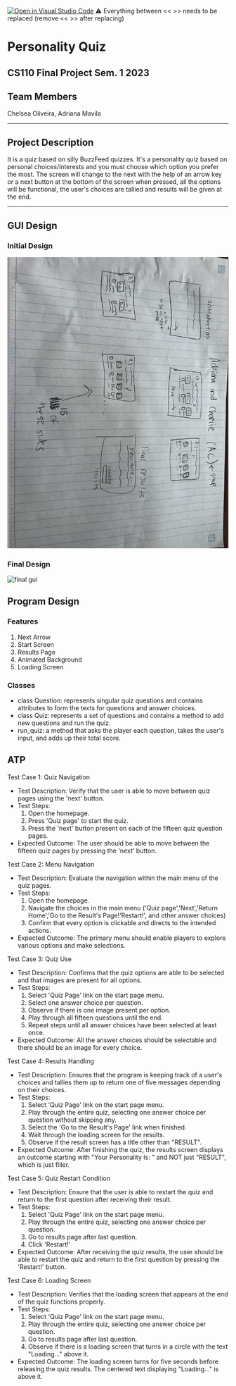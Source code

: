 [![Open in Visual Studio Code](https://classroom.github.com/assets/open-in-vscode-718a45dd9cf7e7f842a935f5ebbe5719a5e09af4491e668f4dbf3b35d5cca122.svg)](https://classroom.github.com/online_ide?assignment_repo_id=12803268&assignment_repo_type=AssignmentRepo)
:warning: Everything between << >> needs to be replaced (remove << >> after replacing)

# Personality Quiz
## CS110 Final Project Sem. 1 2023

## Team Members

Chelsea Oliveira, Adriana Mavila

*** 


## Project Description

It is a quiz based on silly BuzzFeed quizzes. It's a personality quiz based on personal choices/interests and you must choose which option you prefer the most. The screen will change to the next with the help of an arrow key or a next button at the bottom of the screen when pressed, all the options will be functional, the user's choices are tallied and results will be given at the end.

***

## GUI Design

### Initial Design

![initial gui](assets/gui.jpg)

### Final Design

![final gui](assets/finalgui.jpg)

## Program Design

### Features

1. Next Arrow
2. Start Screen
3. Results Page
4. Animated Background
5. Loading Screen

### Classes
- class Question: represents singular quiz questions and contains attributes to form the texts for questions and answer choices.
- class Quiz: represents a set of questions and contains a method to add new questions and run the quiz.
-  run_quiz: a method that asks the player each question, takes the user's input, and adds up their total score.

## ATP
Test Case 1: Quiz Navigation
- Test Description: Verify that the user is able to move between quiz pages using the 'next' button.
- Test Steps:
    1. Open the homepage.
    2. Press 'Quiz page' to start the quiz.
    3. Press the 'next' button present on each of the fifteen quiz question pages.
- Expected Outcome: The user should be able to move between the fifteen quiz pages by pressing the 'next' button.

Test Case 2: Menu Navigation
- Test Description: Evaluate the navigation within the main menu of the quiz pages.
- Test Steps: 
    1. Open the homepage.
    2. Navigate the choices in the main menu ('Quiz page','Next','Return Home','Go to the Result's Page!'Restart!', and other answer choices)
    3. Confirm that every option is clickable and directs to the intended actions.
- Expected Outcome: The primary menu should enable players to explore various options and make selections.

Test Case 3: Quiz Use
- Test Description: Confirms that the quiz options are able to be selected and that images are present for all options.
- Test Steps:
    1. Select 'Quiz Page' link on the start page menu.
    2. Select one answer choice per question.
    3. Observe if there is one image present per option.
    4. Play through all fifteen questions until the end.
    5. Repeat steps until all answer choices have been selected at least once.
- Expected Outcome: All the answer choices should be selectable and there should be an image for every choice.

Test Case 4: Results Handling
- Test Description: Ensures that the program is keeping track of a user's choices and tallies them up to return one of five messages depending on their choices.
- Test Steps:
    1. Select 'Quiz Page' link on the start page menu.
    2. Play through the entire quiz, selecting one answer choice per question without skipping any.
    3. Select the 'Go to the Result's Page' link when finished.
    4. Wait through the loading screen for the results.
    5. Observe if the result screen has a title other than "RESULT".
- Expected Outcome: After finishing the quiz, the results screen displays an outcome starting with "Your Personality Is: " and NOT just "RESULT", which is just filler.

Test Case 5: Quiz Restart Condition
- Test Description: Ensure that the user is able to restart the quiz and return to the first question after receiving their result.
- Test Steps:
    1. Select 'Quiz Page' link on the start page menu.
    2. Play through the entire quiz, selecting one answer choice per question.
    3. Go to results page after last question.
    4. Click 'Restart!'
- Expected Outcome: After receiving the quiz results, the user should be able to restart the quiz and return to the first question by pressing the 'Restart!' button.

Test Case 6: Loading Screen
- Test Description: Verifies that the loading screen that appears at the end of the quiz functions properly.
- Test Steps:
    1.  Select 'Quiz Page' link on the start page menu.
    2. Play through the entire quiz, selecting one answer choice per question.
    3. Go to results page after last question.
    4. Observe if there is a loading screen that turns in a circle with the text "Loading..." above it.
- Expected Outcome: The loading screen turns for five seconds before releasing the quiz results. The centered text displaying "Loading..." is above it.